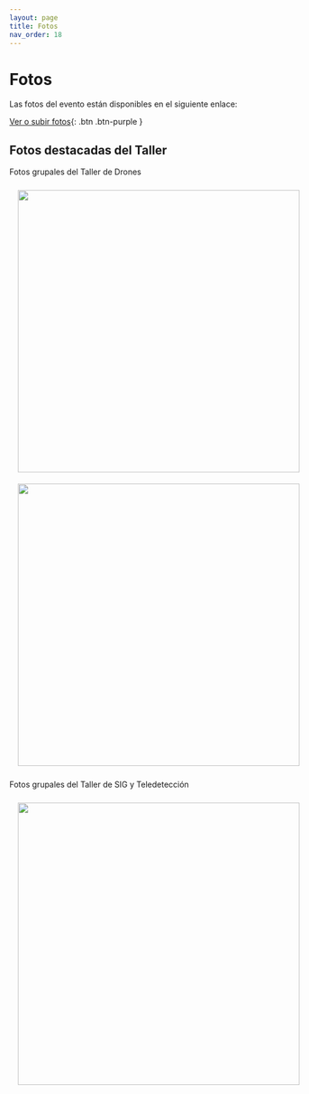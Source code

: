 ```yaml
---
layout: page
title: Fotos
nav_order: 18
---
```


# Fotos

Las fotos del evento están disponibles en el siguiente enlace:

[Ver o subir fotos](https://drive.google.com/drive/folders/1KSA0fC32JtcYDhrsvOL5TPExXC-HDyXM?usp=sharing){: .btn .btn-purple }

## Fotos destacadas del Taller

Fotos grupales del Taller de Drones

<img align="center" src="https://drive.google.com/uc?export=view&id=1mymDY-gLvimegCLbBjv3h9lNqjvcOQ9H" hspace="15" vspace="10" width="500">

<img align="center" src="https://drive.google.com/uc?export=view&id=1JrVvMrSgdw3y60zR7AKbLUIdP5jNmu4r" hspace="15" vspace="10" width="500">

Fotos grupales del Taller de SIG y Teledetección

<img align="center" src="https://drive.google.com/uc?export=view&id=110Vt1gFZO5bMDRfZ1mb_y5ZD2qK7AoV7" hspace="15" vspace="10" width="500">

